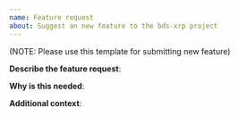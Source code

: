 ```yaml
---
name: Feature request
about: Suggest an new feature to the bds-xrp project
---
```

(NOTE: Please use this template for submitting new feature)

**Describe the feature request**:

**Why is this needed**:

**Additional context**:

